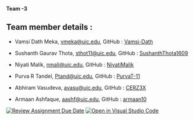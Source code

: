 **Team -3** 

## Team member details :
- Vamsi Dath Meka, vmeka@uic.edu, GitHub : [Vamsi-Dath](https://github.com/Vamsi-Dath)

- Sushanth Gaurav Thota,
sthot11@uic.edu,
GitHub : [SushanthThota1609](https://github.com/SushanthThota1609)

- Niyati Malik,
nmali@uic.edu,
GitHub : [NiyatiMalik](https://github.com/NiyatiMalik)

- Purva R Tandel,
Ptand@uic.edu,
GitHub : [PurvaT-11](https://github.com/PurvaT-11)

- Abhiram Vasudeva,
avasu@uic.edu,
GitHub : [CERZ3X](https://github.com/CERZ3X)

- Armaan Ashfaque,
aashf@uic.edu,
GitHub : [armaan10](https://github.com/arman10)


[![Review Assignment Due Date](https://classroom.github.com/assets/deadline-readme-button-22041afd0340ce965d47ae6ef1cefeee28c7c493a6346c4f15d667ab976d596c.svg)](https://classroom.github.com/a/QOtgW9iu)
[![Open in Visual Studio Code](https://classroom.github.com/assets/open-in-vscode-2e0aaae1b6195c2367325f4f02e2d04e9abb55f0b24a779b69b11b9e10269abc.svg)](https://classroom.github.com/online_ide?assignment_repo_id=16403288&assignment_repo_type=AssignmentRepo)
